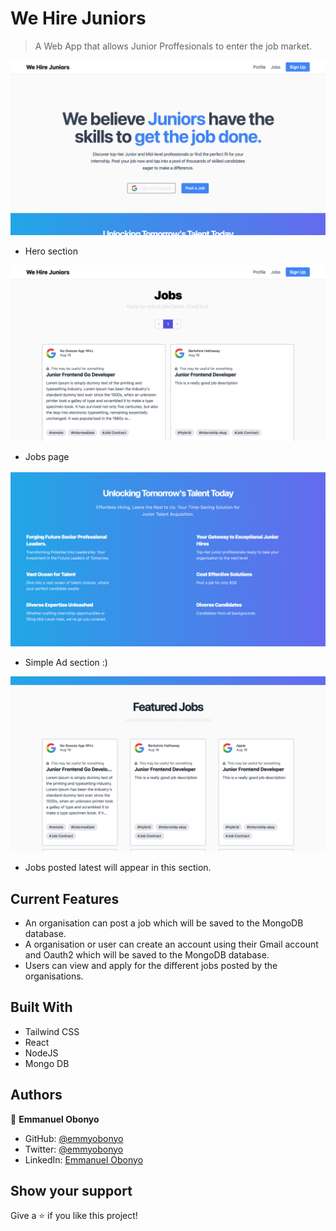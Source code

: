 # We Hire Juniors

> A Web App that allows Junior Proffesionals to enter the job market.

![Hero section](./assets/home.png)

- Hero section

![Jobs Page](./assets/jobs.png)

- Jobs page

![Ad Section](./assets/ad.png)

- Simple Ad section :)

![Featured jobs](./assets/featured-jobs.png)

- Jobs posted latest will appear in this section.

## Current Features

- An organisation can post a job which will be saved to the MongoDB database.
- A organisation or user can create an account using their Gmail account and Oauth2 which will be saved to the MongoDB database.
- Users can view and apply for the different jobs posted by the organisations.

## Built With

- Tailwind CSS
- React
- NodeJS
- Mongo DB

## Authors

👤 **Emmanuel Obonyo**

- GitHub: [@emmyobonyo](https://github.com/emmyobonyo)
- Twitter: [@emmyobonyo](https://twitter.com/emmyobonyo)
- LinkedIn: [Emmanuel Obonyo](https://www.linkedin.com/in/emmyobonyo/)

## Show your support

Give a ⭐️ if you like this project!
